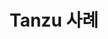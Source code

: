 ---
title: "Tanzu 사례"
linkTitle: Tanzu 사례
description: >
    지난 30년 동안 [Tanzu Labs](https://en.wikipedia.org/wiki/Pivotal_Labs)는<br/>
    사용자 중심의 린(Lean)하고 민첩한 사례와 워크숍의 유용한 모음을 개발해 왔습니다.<br/><br/>
    여러분과 이러한 내용을 공유할 수 있어서 기쁩니다.
menu:
    main:
        parent: "sections"
        params:
            split: right
            section: type
        weight: 7
---